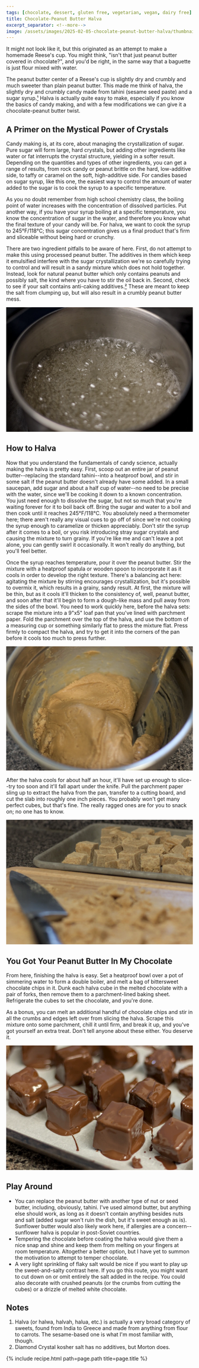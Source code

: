 ```yaml
---
tags: [chocolate, dessert, gluten free, vegetarian, vegan, dairy free]
title: Chocolate-Peanut Butter Halva
excerpt_separator: <!--more-->
image: /assets/images/2025-02-05-chocolate-peanut-butter-halva/thumbnail.webp
---
```


It might not look like it, but this originated as an attempt to make a homemade Reese's cup. You might think, "isn't that just peanut butter covered in chocolate?", and you'd be right, in the same way that a baguette is just flour mixed with water. 

The peanut butter center of a Reese's cup is slightly dry and crumbly and much sweeter than plain peanut butter. This made me think of halva, the slightly dry and crumbly candy made from tahini (sesame seed paste) and a sugar syrup.[¹](#notes) Halva is actually quite easy to make, especially if you know the basics of candy making, and with a few modifications we can give it a chocolate-peanut butter twist.

 <!--more-->

## A Primer on the Mystical Power of Crystals

Candy making is, at its core, about managing the crystallization of sugar. Pure sugar will form large, hard crystals, but adding other ingredients like water or fat interrupts the crystal structure, yielding in a softer result. Depending on the quantities and types of other ingredients, you can get a range of results, from rock candy or peanut brittle on the hard, low-additive side, to taffy or caramel on the soft, high-additive side. For candies based on sugar syrup, like this one, the easiest way to control the amount of water added to the sugar is to cook the syrup to a specific temperature. 

As you no doubt remember from high school chemistry class, the boiling point of water increases with the concentration of dissolved particles. Put another way, if you have your syrup boiling at a specific temperature, you know the concentration of sugar in the water, and therefore you know what the final texture of your candy will be. For halva, we want to cook the syrup to 245°F/118°C; this sugar concentration gives us a final product that's firm and sliceable without being hard or crunchy.

There are two ingredient pitfalls to be aware of here. First, do not attempt to make this using processed peanut butter. The additives in them which keep it emulsified interfere with the sugar crystallization we're so carefully trying to control and will result in a sandy mixture which does not hold together. Instead, look for natural peanut butter which only contains peanuts and possibly salt, the kind where you have to stir the oil back in. Second, check to see if your salt contains anti-caking additives.[²](#notes) These are meant to keep the salt from clumping up, but will also result in a crumbly peanut butter mess.

![Boiling sugar syrup](/assets/images/2025-02-05-chocolate-peanut-butter-halva/syrup.webp)

## How to Halva

Now that you understand the fundamentals of candy science, actually making the halva is pretty easy. First, scoop out an entire jar of peanut butter--replacing the standard tahini--into a heatproof bowl, and stir in some salt if the peanut butter doesn't already have some added. In a small saucepan, add sugar and about a half cup of water--no need to be precise with the water, since we'll be cooking it down to a known concentration. You just need enough to dissolve the sugar, but not so much that you're waiting forever for it to boil back off. Bring the sugar and water to a boil and then cook until it reaches 245°F/118°C. You absolutely need a thermometer here; there aren't really any visual cues to go off of since we're not cooking the syrup enough to caramelize or thicken appreciably. Don't stir the syrup after it comes to a boil, or you risk introducing stray sugar crystals and causing the mixture to turn grainy. If you're like me and can't leave a pot alone, you can gently swirl it occasionally. It won't really do anything, but you'll feel better.

Once the syrup reaches temperature, pour it over the peanut butter. Stir the mixture with a heatproof spatula or wooden spoon to incorporate it as it cools in order to develop the right texture. There's a balancing act here: agitating the mixture by stirring encourages crystallization, but it's possible to overmix it, which results in a grainy, sandy result. At first, the mixture will be thin, but as it cools it'll thicken to the consistency of, well, peanut butter, and soon after that it'll begin to form a dough-like mass and pull away from the sides of the bowl. You need to work quickly here, before the halva sets: scrape the mixture into a 9"x5" loaf pan that you've lined with parchment paper. Fold the parchment over the top of the halva, and use the bottom of a measuring cup or something similarly flat to press the mixture flat. Press firmly to compact the halva, and try to get it into the corners of the pan before it cools too much to press further.

![The final texture of the halva mixture](/assets/images/2025-02-05-chocolate-peanut-butter-halva/mixture.webp)

After the halva cools for about half an hour, it'll have set up enough to slice--try too soon and it'll fall apart under the knife. Pull the parchment paper sling up to extract the halva from the pan, transfer to a cutting board, and cut the slab into roughly one inch pieces. You probably won't get many perfect cubes, but that's fine. The really ragged ones are for you to snack on; no one has to know.

![Halva cubes](/assets/images/2025-02-05-chocolate-peanut-butter-halva/cut.webp)

## You Got Your Peanut Butter In My Chocolate

From here, finishing the halva is easy. Set a heatproof bowl over a pot of simmering water to form a double boiler, and melt a bag of bittersweet chocolate chips in it. Dunk each halva cube in the melted chocolate with a pair of forks, then remove them to a parchment-lined baking sheet. Refrigerate the cubes to set the chocolate, and you're done.

As a bonus, you can melt an additional handful of chocolate chips and stir in all the crumbs and edges left over from slicing the halva. Scrape this mixture onto some parchment, chill it until firm, and break it up, and you've got yourself an extra treat. Don't tell anyone about these either. You deserve it.

![The halva cubes covered in melted chocolate](/assets/images/2025-02-05-chocolate-peanut-butter-halva/coated.webp)

## Play Around
- You can replace the peanut butter with another type of nut or seed butter, including, obviously, tahini. I've used almond butter, but anything else should work, as long as it doesn't contain anything besides nuts and salt (added sugar won't ruin the dish, but it's sweet enough as is). Sunflower butter would also likely work here, if allergies are a concern--sunflower halva is popular in post-Soviet countries.
- Tempering the chocolate before coating the halva would give them a nice snap and shine and keep them from melting on your fingers at room temperature. Altogether a better option, but I have yet to summon the motivation to attempt to temper chocolate.
- A very light sprinkling of flaky salt would be nice if you want to play up the sweet-and-salty contrast here. If you go this route, you might want to cut down on or omit entirely the salt added in the recipe. You could also decorate with crushed peanuts (or the crumbs from cutting the cubes) or a drizzle of melted white chocolate.

## Notes
1. Halva (or halwa, halvah, halua, etc.) is actually a very broad category of sweets, found from India to Greece and made from anything from flour to carrots. The sesame-based one is what I'm most familiar with, though.
2. Diamond Crystal kosher salt has no additives, but Morton does.

{% include recipe.html path=page.path title=page.title %}
